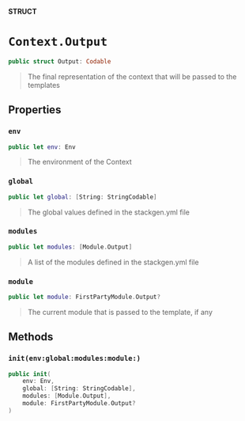 **STRUCT**

# `Context.Output`

```swift
public struct Output: Codable
```

> The final representation of the context that will be passed to the templates

## Properties
### `env`

```swift
public let env: Env
```

> The environment of the Context

### `global`

```swift
public let global: [String: StringCodable]
```

> The global values defined in the stackgen.yml file

### `modules`

```swift
public let modules: [Module.Output]
```

> A list of the modules defined in the stackgen.yml file

### `module`

```swift
public let module: FirstPartyModule.Output?
```

> The current module that is passed to the template, if any

## Methods
### `init(env:global:modules:module:)`

```swift
public init(
    env: Env,
    global: [String: StringCodable],
    modules: [Module.Output],
    module: FirstPartyModule.Output?
)
```
